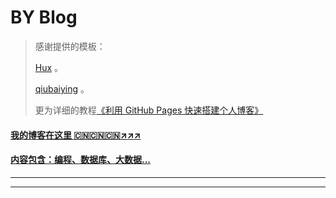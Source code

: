 # BY Blog

> 感谢提供的模板：
> 
> [Hux](https://github.com/Huxpro/huxpro.github.io) 。
> 
> [qiubaiying](https://github.com/qiubaiying/qiubaiying.github.io) 。
> 
> 更为详细的教程[《利用 GitHub Pages 快速搭建个人博客》](http://www.jianshu.com/p/e68fba58f75c)
> 

#### [我的博客在这里 :cn::cn::cn::arrow_upper_right::arrow_upper_right::arrow_upper_right:](http://timebusker.github.io)

#### [内容包含：编程、数据库、大数据...](http://timebusker.github.io)  

-----------------
<!-- 
<h2 align="center">:heart::heart::heart:如果觉得我的文章或者代码对您有帮助,可以请我喝杯咖啡哦:heart::heart::heart:</h2>
<div  align="center">    
  <img src="http://www.timebusker.top/mine/wxpay.png" width = "200" height = "200" alt="WXPAY" align=center />
  &nbsp;&nbsp;&nbsp;&nbsp;&nbsp;&nbsp;&nbsp;&nbsp;&nbsp;&nbsp;&nbsp;&nbsp;&nbsp;&nbsp;&nbsp;&nbsp;&nbsp;&nbsp;
  <img src="http://www.timebusker.top/mine/alipay.png" width = "200" height = "200" alt="ALIPAY" align=center />
</div>  
<h2 align="center">:smile::smile::smile:您的支持将鼓励我继续创作...谢谢!:smile::smile::smile:</h2>
 -->
-----------------